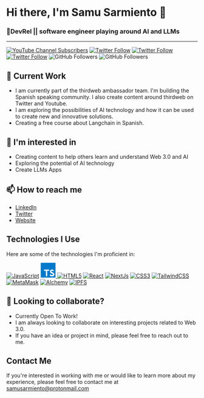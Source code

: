 # Hi there, I'm Samu Sarmiento 👋

### 🥑DevRel || software engineer playing around AI and LLMs

___

[![YouTube Channel Subscribers](https://img.shields.io/youtube/channel/subscribers/UCzQwwd1d8jRwASci2sD9V2Q?style=social)](https://youtube.com/thirdwebes?sub_confirmation=1)
[![Twitter Follow](https://img.shields.io/twitter/follow/thirdweb_Es?style=social)](https://twitter.com/thirdweb_es)
[![Twitter Follow](https://img.shields.io/twitter/follow/samusarmiento_?style=social)](https://twitter.com/samusarmiento_)
[![Twitter Follow](https://img.shields.io/twitter/follow/samusarmientoEN?style=social)](https://twitter.com/samusarmientoEN)
![GitHub Followers](https://img.shields.io/github/followers/samusarmiento?style=social)
![GitHub Followers](https://img.shields.io/github/stars/samusarmiento?style=social)

## 🔭 Current Work
- I am currently part of the thirdweb ambassador team. I'm building the Spanish speaking community. I also create content around thirdweb on Twitter and Youtube.
- I am exploring the possibilities of AI technology and how it can be used to create new and innovative solutions.
- Creating a free course about Langchain in Spanish.

## 🌱 I'm interested in
- Creating content to help others learn and understand Web 3.0 and AI
- Exploring the potential of AI technology
- Create LLMs Apps

## 📫 How to reach me
- [LinkedIn](https://www.linkedin.com/in/samu-sarmiento/)
- [Twitter](https://twitter.com/samusarmiento_)
- [Website](https://samusarmiento.vercel.app/)

## Technologies I Use

Here are some of the technologies I'm proficient in:

<a href="https://developer.mozilla.org/en-US/docs/Web/JavaScript" target="_blank" rel="noreferrer"><img src="https://raw.githubusercontent.com/danielcranney/readme-generator/main/public/icons/skills/javascript-colored.svg" width="36" height="36" alt="JavaScript" /></a>
  <a href="https://www.typescriptlang.org/" target="_blank" rel="noreferrer"> <img src="https://raw.githubusercontent.com/devicons/devicon/master/icons/typescript/typescript-original.svg" alt="typescript" width="40" height="40"/> </a>
<a href="https://developer.mozilla.org/en-US/docs/Glossary/HTML5" target="_blank" rel="noreferrer"><img src="https://raw.githubusercontent.com/danielcranney/readme-generator/main/public/icons/skills/html5-colored.svg" width="36" height="36" alt="HTML5" /></a>
<a href="https://reactjs.org/" target="_blank" rel="noreferrer"><img src="https://raw.githubusercontent.com/danielcranney/readme-generator/main/public/icons/skills/react-colored.svg" width="36" height="36" alt="React" /></a>
<a href="https://nextjs.org/docs" target="_blank" rel="noreferrer"><img src="https://raw.githubusercontent.com/danielcranney/readme-generator/main/public/icons/skills/nextjs-colored-dark.svg" width="36" height="36" alt="NextJs" /></a>
<a href="https://www.w3.org/TR/CSS/#css" target="_blank" rel="noreferrer"><img src="https://raw.githubusercontent.com/danielcranney/readme-generator/main/public/icons/skills/css3-colored.svg" width="36" height="36" alt="CSS3" /></a>
<a href="https://tailwindcss.com/" target="_blank" rel="noreferrer"><img src="https://raw.githubusercontent.com/danielcranney/readme-generator/main/public/icons/skills/tailwindcss-colored.svg" width="36" height="36" alt="TailwindCSS" /></a>
<a href="https://metamask.io/" target="_blank" rel="noreferrer"><img src="https://raw.githubusercontent.com/danielcranney/readme-generator/main/public/icons/skills/metamask-colored.svg" width="36" height="36" alt="MetaMask" /></a>
<a href="https://docs.alchemy.com/alchemy/documentation/alchemy-web3" target="_blank" rel="noreferrer"><img src="https://raw.githubusercontent.com/danielcranney/readme-generator/main/public/icons/skills/alchemy-colored.svg" width="36" height="36" alt="Alchemy" /></a>
<a href="https://ipfs.io/" target="_blank" rel="noreferrer"><img src="https://raw.githubusercontent.com/danielcranney/readme-generator/main/public/icons/skills/ipfs-colored-dark.svg" width="36" height="36" alt="IPFS" /></a>
</p>

## 🤝 Looking to collaborate?
- Currently Open To Work!
- I am always looking to collaborate on interesting projects related to Web 3.0.
- If you have an idea or project in mind, please feel free to reach out to me.

## Contact Me

If you're interested in working with me or would like to learn more about my experience, please feel free to contact me at samusarmiento@protonmail.com
